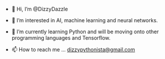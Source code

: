 - 👋 Hi, I’m @DizzyDazzle
- 👀 I’m interested in AI, machine learning and neural networks.
- 🌱 I’m currently learning Python and will be moving onto other programming languages and Tensorflow. 

- 📫 How to reach me ... dizzypythonista@gmail.com


<!---
DizzyDazzle/DizzyDazzle is a ✨ special ✨ repository because its `README.md` (this file) appears on your GitHub profile.
You can click the Preview link to take a look at your changes.
--->
